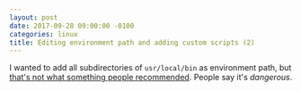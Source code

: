 ```yaml
---
layout: post
date: 2017-09-28 09:00:00 -0100
categories: linux
title: Editing environment path and adding custom scripts (2)
---
```

I wanted to add all subdirectories of `usr/local/bin` as environment path, but [that's not what something people recommended](https://unix.stackexchange.com/questions/17715/how-can-i-set-all-subdirectories-of-a-directory-into-path). People say it's _dangerous_.
